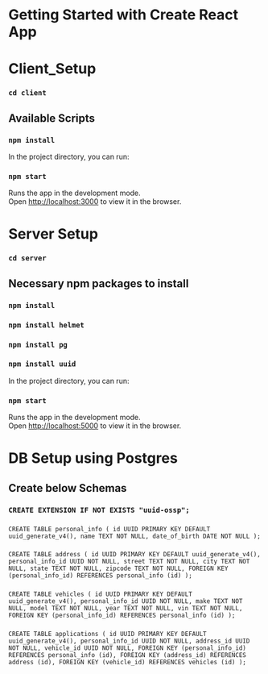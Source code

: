 # Getting Started with Create React App

# Client_Setup

### `cd client`

## Available Scripts

### `npm install`

In the project directory, you can run:

### `npm start`

Runs the app in the development mode.\
Open [http://localhost:3000](http://localhost:3000) to view it in the browser.

##

# Server Setup

### `cd server`

## Necessary npm packages to install

### `npm install`

### `npm install helmet`

### `npm install pg`

### `npm install uuid`

In the project directory, you can run:

### `npm start`

Runs the app in the development mode.\
Open [http://localhost:5000](http://localhost:5000) to view it in the browser.

##

# DB Setup using Postgres

## Create below Schemas

### `CREATE EXTENSION IF NOT EXISTS "uuid-ossp";`

###
 `CREATE TABLE personal_info (
  id UUID PRIMARY KEY DEFAULT uuid_generate_v4(),
  name TEXT NOT NULL,
  date_of_birth DATE NOT NULL
);`

###
`CREATE TABLE address (
  id UUID PRIMARY KEY DEFAULT uuid_generate_v4(),
  personal_info_id UUID NOT NULL,
  street TEXT NOT NULL,
  city TEXT NOT NULL,
  state TEXT NOT NULL,
  zipcode TEXT NOT NULL,
  FOREIGN KEY (personal_info_id) REFERENCES personal_info (id)
);`

###
`CREATE TABLE vehicles (
  id UUID PRIMARY KEY DEFAULT uuid_generate_v4(),
  personal_info_id UUID NOT NULL,
  make TEXT NOT NULL,
  model TEXT NOT NULL,
  year TEXT NOT NULL,
  vin TEXT NOT NULL,
  FOREIGN KEY (personal_info_id) REFERENCES personal_info (id)
);`

###
`CREATE TABLE applications (
  id UUID PRIMARY KEY DEFAULT uuid_generate_v4(),
  personal_info_id UUID NOT NULL,
  address_id UUID NOT NULL,
  vehicle_id UUID NOT NULL,
  FOREIGN KEY (personal_info_id) REFERENCES personal_info (id),
  FOREIGN KEY (address_id) REFERENCES address (id),
  FOREIGN KEY (vehicle_id) REFERENCES vehicles (id)
);`

